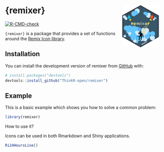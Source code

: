 
<!-- README.md is generated from README.Rmd. Please edit that file -->

# {remixer} <img src="man/figures/logo.png" align="right" height="138" alt="" />

<!-- badges: start -->

[![R-CMD-check](https://github.com/ThinkR-open/remixer/actions/workflows/R-CMD-check.yaml/badge.svg)](https://github.com/ThinkR-open/remixer/actions/workflows/R-CMD-check.yaml)
<!-- badges: end -->

`{remixer}` is a package that provides a set of functions around the
[Remix Icon library](https://remixicon.com/).

## Installation

You can install the development version of remixer from
[GitHub](https://github.com/) with:

``` r
# install.packages("devtools")
devtools::install_github("ThinkR-open/remixer")
```

## Example

This is a basic example which shows you how to solve a common problem:

``` r
library(remixer)
```

How to use it?

Icons can be used in both Rmarkdown and Shiny applications.

``` r
Ri24HoursLine()
```
